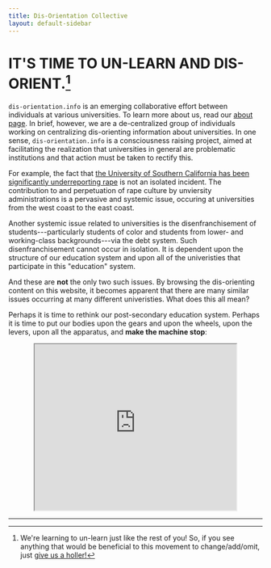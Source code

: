 ```yaml
---
title: Dis-Orientation Collective
layout: default-sidebar
---
```



# IT'S TIME TO <span class="permanent-marker">UN-LEARN</span> AND <span class="permanent-marker">DIS-ORIENT</span>.[^1]

`dis-orientation.info` is an emerging collaborative effort between individuals at various universities. To learn more about us, read our [about page][about]. In brief, however, we are a de-centralized group of individuals working on centralizing dis-orienting information about universities. In one sense, `dis-orientation.info` is a consciousness raising project, aimed at facilitating the realization that universities in general are problematic institutions and that action must be taken to rectify this.

For example, the fact that [the University of Southern California has been significantly underreporting rape][USCrape] is not an isolated incident. The contribution to and perpetuation of rape culture by unviersity administrations is a pervasive and systemic issue, occuring at universities from the west coast to the east coast.

Another systemic issue related to universities is the disenfranchisement of students---particularly students of color and students from lower- and working-class backgrounds---via the debt system. Such disenfranchisement cannot occur in isolation. It is dependent upon the structure of our education system and upon all of the univeristies that participate in this "education" system.

And these are **not** the only two such issues. By browsing the dis-orienting content on this website, it becomes apparent that there are  many similar issues occurring at many different univeristies. What does this all mean?

Perhaps it is time to rethink our post-secondary education system. Perhaps it is time to put our bodies upon the gears and upon the wheels, upon the levers, upon all the apparatus, and **make the machine stop**:

<iframe width="400" height="329" style="display:block;margin:0 auto;" src="http://www.youtube.com/embed/PhFvZRT7Ds0"></iframe>

* * *

[^1]: We're learning to un-learn just like the rest of you! So, if you see anything that would be beneficial to this movement to change/add/omit, just [give us a holler!][contact]

[about]: http://dis-orientation.info/about/
[contact]: http://dis-orientation.info/contact/
[USCrape]: http://articles.latimes.com/2013/oct/07/local/la-me-college-assaults-20131008